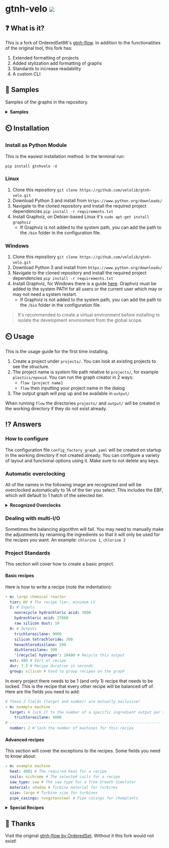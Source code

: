 <h1>gtnh-velo <img src="https://img.shields.io/github/license/velolib/gtnh-velo?style=flat-square"/> </h1>

## ❓ What is it?

This is a fork of OrderedSet86's [gtnh-flow](https://github.com/OrderedSet86/gtnh-flow). In addition to the functionalities of the original tool, this fork has:
1. Extended formatting of projects
2. Added stylization add formatting of graphs
3. Standards to increase readability
4. A custom CLI

## 📖 Samples
Samples of the graphs in the repository.
<details>
    <summary><strong>Samples</strong></summary>
    <img src="samples/rutile-titanium.png" alt="Rutile -> Titanium">
    <img src="samples/epoxid.png" alt="Epoxid">
</details>

## ⏲️ Installation
### Install as Python Module
This is the easiest installation method. In the terminal run:
```
pip install gtnhvelo -U
```


### Linux
1. Clone this repository `git clone https://github.com/velolib/gtnh-velo.git`
2. Download Python 3 and install from `https://www.python.org/downloads/`
3. Navigate to the cloned repository and install the required project dependencies `pip install -r requirements.txt`
4. Install Graphviz, on Debian-based Linux it's `sudo apt-get install graphviz`
    - If Graphviz is not added to the system path, you can add the path to the `/bin` folder in the configuration file.

### Windows
1. Clone this repository `git clone https://github.com/velolib/gtnh-velo.git`
2. Download Python 3 and install from `https://www.python.org/downloads/`
3. Navigate to the cloned repository and install the required project dependencies `pip install -r requirements.txt`
4. Install Graphviz, for Windows there is a guide [here](https://forum.graphviz.org/t/new-simplified-installation-procedure-on-windows/224). Graphviz must be added to the system PATH for all users or the current user which may or may not need a system restart.
    - If Graphviz is not added to the system path, you can add the path to the `/bin` folder in the configuration file.

>It's recommended to create a virtual environment before installing to isolate the development environment from the global scope.


## ⏲️ Usage
This is the usage guide for the first time installing.

1. Create a project under `projects/`. You can look at existing projects to see the structure.
2. The project name is system file path relative to `projects/`, for example `plastics/epoxid`. You can run the graph creator in 2 ways:
    - `flow [project name]`
    - `flow` then inputting your project name in the dialog
3. The output graph will pop up and be available in `output/`

When running `flow` the directories `projects/` and `output/` will be created in the working directory if they do not exist already.


## ⁉ Answers
### How to configure
The configuration file `config_factory_graph.yaml` will be created on startup in the working directory if not created already.
You can configure a variety of layout and functional options using it. Make sure to not delete any keys.
<!-- <details>
    <summary><strong>Verbose Configuration List</strong></summary>
    coming soon...
</details> -->


### Automatic overclocking
All of the names in the following image are recognized and will be overclocked automatically to 1A of the tier you select. This includes the EBF, which will default to 1 hatch of the selected tier.
<details>
    <summary><strong>Recognized Overclocks</strong></summary>
    <img src="https://github.com/OrderedSet86/gtnh-flow/raw/master/samples/recognized_ocs.png" alt="Recognized overclocks">
</details>

### Dealing with multi-I/O
Sometimes the balancing algorithm will fail. You may need to manually make the adjustments by renaming the ingredients so that it will only be used for the recipes you want. An example: `chlorine 1`, `chlorine 2`
### Project Standards
This section will cover how to create a basic project.

#### Basic recipes
Here is how to write a recipe (note the indentation):
```yaml
- m: large chemical reactor
  tier: HV # The recipe tier, minimum LV
  I: # Inputs
    nonrecycle hydrochloric acid: 3000
    hydrochloric acid: 27000
    raw silicon dust: 10
  O: # Outputs
    trichlorosilane: 9000
    silicon tetrachloride: 300
    hexachlorodisilane: 200
    dichlorosilane: 300
    '[recycle] hydrogen': 20400 # Recycle this output
  eut: 480 # EU/t of recipe
  dur: 7.5 # Recipe duration in seconds
  group: silicon # Used to group recipes on the graph
```
In every project there needs to be 1 (and only 1) recipe that needs to be locked. This is the recipe that every other recipe will be balanced off of. Here are the fields you need to add:
```yaml
# These 2 fields (target and number) are mutually exclusive!
- m: example machine
  target: # lock it to the number of a specific ingredient output per second
    trichlorosilane: 4000
# -------------------------------------------------------------------
  number: 2 # lock the number of machines for this recipe
```
#### Advanced recipes
This section will cover the exceptions to the recipes.
Some fields you need to know about:
``` yaml
- m: example machine
  heat: 4001 # The required heat for a recipe
  coils: nichrome # The selected coils for a recipe
  saw_type: saw # The saw type for a Tree Growth Simulator
  material: shadow # Turbine material for turbines
  size: large # Turbine size for turbines
  pipe_casings: tungstensteel # Pipe casings for chemplants
```

<details>
    <summary><strong>Special Recipes</strong></summary>

```yaml
# Electric Blast Furnace example
- m: electric blast furance
tier: HV
I:
    tungstic acid: 7
O:
    tungsten trioxide: 4
eut: 480
dur: 10
heat: 1200
coils: nichrome
number: 1
```

```yaml
# Chemical Plant example
- m: chem plant
tier: LuV
I:
    pine wood: 0.1
O:
    crushed pine materials: 40
eut: 120
dur: 10
coils: tungstensteel
pipe_casings: tungstensteel

```

```yaml
# GT++ Machine example
- m: industrial sifter
tier: HV
I:
    platinum salt dust: 1
O:
    refined platinum salt dust: 0.95
eut: 30
dur: 30
group: pmp recycling

```

```yaml
# Multiblock turbine example
# in the finished graph it will calculate the actual numbers
- m: LGT
tier: EV
I:
    benzene: 1
O: {}
eut: 0
dur: 0
material: shadow
size: large
```

</details>



## 🙏 Thanks
Visit the original [gtnh-flow by OrderedSet](https://github.com/OrderedSet86/gtnh-flow). Without it this fork would not exist!

